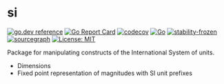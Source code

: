 # si
[![go.dev reference](https://pkg.go.dev/badge/github.com/soypat/si)](https://pkg.go.dev/github.com/soypat/si)
[![Go Report Card](https://goreportcard.com/badge/github.com/soypat/si)](https://goreportcard.com/report/github.com/soypat/si)
[![codecov](https://codecov.io/gh/soypat/go-module-template/branch/main/graph/badge.svg)](https://codecov.io/gh/soypat/go-module-template)
[![Go](https://github.com/soypat/si/actions/workflows/go.yml/badge.svg)](https://github.com/soypat/si/actions/workflows/go.yml)
[![stability-frozen](https://img.shields.io/badge/stability-frozen-blue.svg)](https://github.com/emersion/stability-badges#frozen)
[![sourcegraph](https://sourcegraph.com/github.com/soypat/si/-/badge.svg)](https://sourcegraph.com/github.com/soypat/si?badge)
[![License: MIT](https://img.shields.io/badge/License-MIT-yellow.svg)](https://opensource.org/licenses/MIT) 

<!--

[![stability-experimental](https://img.shields.io/badge/stability-experimental-orange.svg)](https://github.com/emersion/stability-badges#experimental)

See https://github.com/emersion/stability-badges#unstable for more stability badges.
-->


Package for manipulating constructs of the International System of units.


* Dimensions
* Fixed point representation of magnitudes with SI unit prefixes

